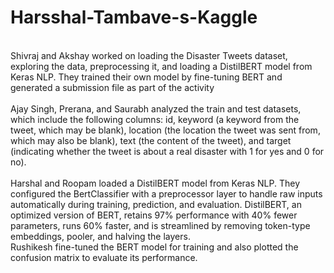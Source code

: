 # Harsshal-Tambave-s-Kaggle
</br>
Shivraj and Akshay worked on loading the Disaster Tweets dataset, exploring the data, preprocessing it, and loading a DistilBERT model from Keras NLP. They trained their own model by fine-tuning BERT and generated a submission file as part of the activity
</br>
</br>
Ajay Singh, Prerana, and Saurabh analyzed the train and test datasets, which include the following columns: id, keyword (a keyword from the tweet, which may be blank), location (the location the tweet was sent from, which may also be blank), text (the content of the tweet), and target (indicating whether the tweet is about a real disaster with 1 for yes and 0 for no).
</br>
</br>
Harshal and Roopam loaded a DistilBERT model from Keras NLP. They configured the BertClassifier with a preprocessor layer to handle raw inputs automatically during training, prediction, and evaluation. DistilBERT, an optimized version of BERT, retains 97% performance with 40% fewer parameters, runs 60% faster, and is streamlined by removing token-type embeddings, pooler, and halving the layers.
</br>
Rushikesh fine-tuned the BERT model for training and also plotted the confusion matrix to evaluate its performance.
</br>
